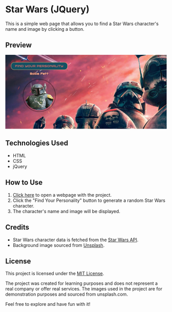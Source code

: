 # Star Wars (JQuery)

This is a simple web page that allows you to find a Star Wars character's name and image by clicking a button.

## Preview

![Preview](project_ss.png)

## Technologies Used

- HTML
- CSS
- jQuery

## How to Use

1. [Click here](https://kgogina.github.io/jQuery_starWars/) to open a webpage with the project. 
2. Click the "Find Your Personality" button to generate a random Star Wars character.
3. The character's name and image will be displayed.

## Credits

- Star Wars character data is fetched from the [Star Wars API](https://github.com/akabab/starwars-api).
- Background image sourced from [Unsplash](https://unsplash.com).

## License

This project is licensed under the [MIT License](LICENSE).

The project was created for learning purposes and does not represent a real company or offer real services. The images used in the project are for demonstration purposes and sourced from unsplash.com.

Feel free to explore and have fun with it!




